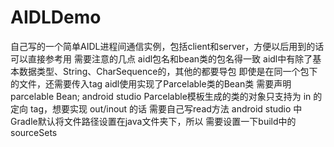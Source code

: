 # AIDLDemo
自己写的一个简单AIDL进程间通信实例，包括client和server，方便以后用到的话可以直接参考用 
需要注意的几点
	aidl包名和bean类的包名得一致
	aidl中有除了基本数据类型、String、CharSequence的，其他的都要导包 即使是在同一个包下的文件，还需要传入tag
	aidl使用实现了Parcelable类的Bean类 需要声明 parcelable Bean;
	android studio Parcelable模板生成的类的对象只支持为 in 的定向 tag，想要实现 out/inout 的话 需要自己写read方法
	android studio 中Gradle默认将文件路径设置在java文件夹下，所以 需要设置一下build中的sourceSets 